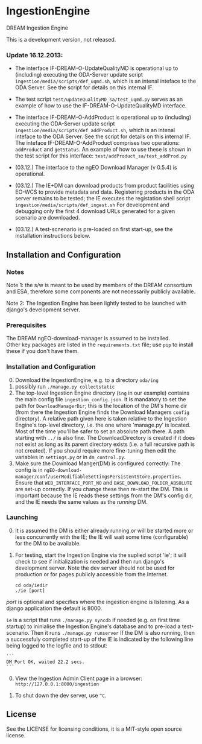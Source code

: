 IngestionEngine
===============

DREAM Ingestion Engine

This is a development version, not released.

### Update 16.12.2013:

*  The interface IF-DREAM-O-UpdateQualityMD is operational up
to (including)  executing the ODA-Server update script
`ingestion/media/scripts/def_uqmd.sh`, which is an intenal inteface
to the ODA Server.  See the script for details on this internal IF.

* The test script `test/updateQualityMD_sa/test_uqmd.py`
serves as an example of how to use the IF-DREAM-O-UpdateQualityMD interface.

*  The interface IF-DREAM-O-AddProduct is operational up
to (including)  executing the ODA-Server update script
`ingestion/media/scripts/def_addProduct.sh`, which is an intenal inteface
to the ODA Server. See the script for details on this internal IF.
The inteface IF-DREAM-O-AddProduct comprises two operations: 
`addProduct` and `getStatus`.
An example of how to use these is shown in the test script for this
interface: `test/addProduct_sa/test_addProd.py`

*  (03.12.) The interface to the ngEO Download Manager (v 0.5.4) is operational.

*  (03.12.) The IE+DM can download products from product facilities using EO-WCS to
provide metadata and data.
Registering products in the ODA server remains
to be tested; the IE executes the registation shell script
`ingestion/media/scripts/def_ingest.sh`
For development and debugging only the first 4 download URLs generated
for a given scenario are downloaded.

* (03.12.) A test-scnenario is pre-loaded on first start-up, see the
installation instructions below.

## Installation and Configuration

### Notes
Note 1: the s/w is meant to be used by members of the DREAM consortium 
and ESA, therefore some components are not necessarily publicly available.

Note 2: The Ingestion Engine has been lightly tested to be
launched with django's development server.

### Prerequisites

The DREAM ngEO-download-manager is assumed to be installed.  
Other key packages are listed in the `requirements.txt` file; use `pip` to
install these if you don't have them.

### Installation and Configuration
0. Download the IngestionEngine, e.g. to a directory `oda/ing`
0. possibly run `./manage.py collectstatic`
0.  The top-level Ingestion Engine directory (`ing` in our example) 
contains the main config file `ingestion_config.json`.
It is mandatory to set the path
for `DownloadManagerDir`; this is the location of the DM's home dir
(from there the Ingestion Engine finds the Download Managers `config`
directory).  A relative path given here is taken relative to the
Ingestion Engine's top-level directory, i.e. the one where 'manage.py'
is located.  Most of the time you'll be safer to set an absolute path
there.  A path starting with `../` is also fine.
The DownloadDirectory is created if it does not exist as long as its
parent directory exists (i.e. a full recursive path is not created).
If you should require more fine-tuning then
edit the variables in `settings.py` or in `dm_control.py`. 
0. Make sure the Download Manger(DM) is configured correctly: 
The config is in
`ngEO-download-manager/conf/userModifiableSettingsPersistentStore.properties`.
Ensure that `WEB_INTERFACE_PORT_NO` and
`BASE_DOWNLOAD_FOLDER_ABSOLUTE` are set-up correctly.
If you change these then re-start the DM. This is important because the IE
reads these settings from the DM's config dir, and the IE needs the same
values as the _running_ DM.

### Launching
0. It is assumed the DM is either already running or will be started
more or less concurrently with the IE; the IE will wait some time
(configurable) for the DM to be available.
0. For testing, start the Ingestion Engine via the suplied script 'ie'; it
will check to see if initialization is needed and then run django's development server.
Note the dev server should not be used for production or for pages publicly accessible
from the Internet.

    ```
    cd oda/iedir
    ./ie [port]
    ```
_port_ is optional and specifies where the ingestion engine is listening.
As a django application the default is 8000.

`ie` is a script that runs `./manage.py syncdb` if needed (e.g. on first time
startup) to ininialise the Ingestion Engine's database and to pre-load a 
test-scenario.  Then it runs `./manage.py runserver`
If the DM is also running, then a successfuly completed start-up of the IE is
indicated by the following line being logged to the logfile and to stdout:

    ```
    DM Port OK, waited 22.2 secs.
    ```

0. View the Ingestion Admin Client page in a browser:
    `http://127.0.0.1:8000/ingestion`

0. To shut down the dev server, use `^C`.

## License

See the LICENSE for licensing conditions, it is a MIT-style open
source license.
